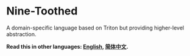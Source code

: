 # Nine-Toothed

A domain-specific language based on Triton but providing higher-level abstraction.

**Read this in other languages: [English](README.md), [简体中文](docs/README.zh.md).**
